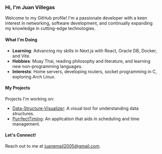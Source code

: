 ### Hi, I'm Juan Villegas

Welcome to my GitHub profile! I'm a passionate developer with a keen interest in networking, software development, and continually expanding my knowledge in cutting-edge technologies.

#### What I'm Doing

- **Learning**: Advancing my skills in Next.js with React, Oracle DB, Docker, and Vite.
- **Hobbies**: Muay Thai, reading philosophy and literature, and learning new non-programming languages.
- **Interests**: Home servers, developing routers, socket programming in C, exploring Arch Linux.

#### My Projects

Projects I'm working on:
- [Data-Structure-Visualizer](https://github.com/JuanVillegas95/Data-Structure-Visualizer): A visual tool for understanding data structures.
- [PurrfectTiming](https://github.com/JuanVillegas95/PurrfectTiming): An application that aids in scheduling and time management.

#### Let's Connect!

Reach out to me at [juanemail2005@gmail.com](mailto:juanemail2005@gmail.com).
